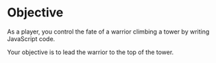# Objective

As a player, you control the fate of a warrior climbing a tower by writing JavaScript code.

Your objective is to lead the warrior to the top of the tower.
